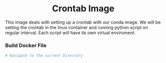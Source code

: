 # <center> Crontab Image

This image deals with setting up a crontab with our conda image. We will be setting the crontab in the linux container and running python script on regular interval. Each script will have its own virtual enviroment.

### Build Docker File

```bash
# Navigate to the current Directory

```
